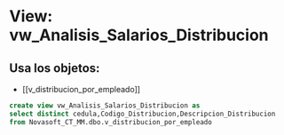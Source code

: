 # View: vw_Analisis_Salarios_Distribucion

## Usa los objetos:
- [[v_distribucion_por_empleado]]

```sql
create view vw_Analisis_Salarios_Distribucion as
select distinct cedula,Codigo_Distribucion,Descripcion_Distribucion
from Novasoft_CT_MM.dbo.v_distribucion_por_empleado

```
